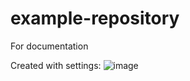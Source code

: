 # example-repository
For documentation

Created with settings:
![image](https://user-images.githubusercontent.com/2521495/121599250-a3f85c80-c9f7-11eb-879f-9e5f9aef9eb5.png)
